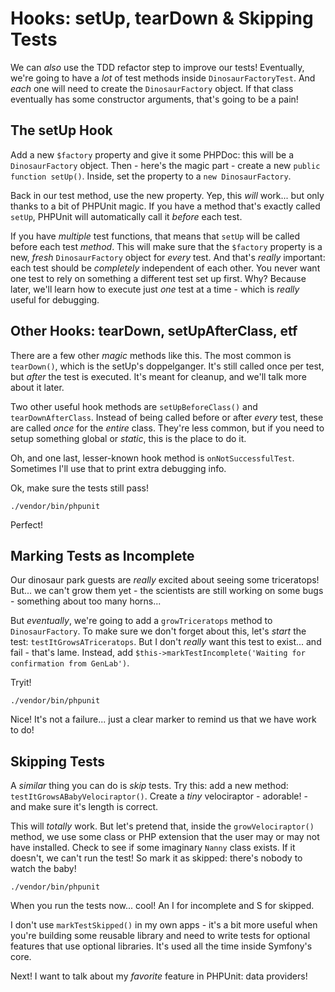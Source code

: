 # Hooks: setUp, tearDown & Skipping Tests

We can *also* use the TDD refactor step to improve our tests! Eventually, we're
going to have a *lot* of test methods inside `DinosaurFactoryTest`. And *each* one
will need to create the `DinosaurFactory` object. If that class eventually has some
constructor arguments, that's going to be a pain!

## The setUp Hook

Add a new `$factory` property and give it some PHPDoc: this will be a `DinosaurFactory`
object. Then - here's the magic part - create a new `public function setUp()`.
Inside, set the property to a `new DinosaurFactory`.

Back in our test method, use the new property. Yep, this *will* work... but only
thanks to a bit of PHPUnit magic. If you have a method that's exactly called `setUp`,
PHPUnit will automatically call it *before* each test.

If you have *multiple* test functions, that means that `setUp` will be called before
each test *method*. This will make sure that the `$factory` property is a new, *fresh*
`DinosaurFactory` object for *every* test. And that's *really* important: each test
should be *completely* independent of each other. You never want one test to rely
on something a different test set up first. Why? Because later, we'll learn how to
execute just *one* test at a time - which is *really* useful for debugging.

## Other Hooks: tearDown, setUpAfterClass, etf

There are a few other *magic* methods like this. The most common is `tearDown()`,
which is the setUp's doppelganger. It's still called once per test, but *after*
the test is executed. It's meant for cleanup, and we'll talk more about it later.

Two other useful hook methods are `setUpBeforeClass()` and `tearDownAfterClass`.
Instead of being called before or after *every* test, these are called *once* for
the *entire* class. They're less common, but if you need to setup something global
or *static*, this is the place to do it.

Oh, and one last, lesser-known hook method is `onNotSuccessfulTest`. Sometimes I'll
use that to print extra debugging info.

Ok, make sure the tests still pass!

```terminal-silent
./vendor/bin/phpunit
```

Perfect!

## Marking Tests as Incomplete

Our dinosaur park guests are *really* excited about seeing some triceratops! But...
we can't grow them yet - the scientists are still working on some bugs - something
about too many horns...

But *eventually*, we're going to add a `growTriceratops` method to `DinosaurFactory`.
To make sure we don't forget about this, let's *start* the test: `testItGrowsATriceratops`.
But I don't *really* want this test to exist... and fail - that's lame. Instead,
add `$this->markTestIncomplete('Waiting for confirmation from GenLab')`.

Tryit!

```terminal-silent
./vendor/bin/phpunit
```

Nice! It's not a failure... just a clear marker to remind us that we have work to do!

## Skipping Tests

A *similar* thing you can do is *skip* tests. Try this: add a new method:
`testItGrowsABabyVelociraptor()`. Create a *tiny* velociraptor - adorable! - and
make sure it's length is correct.

This will *totally* work. But let's pretend that, inside the `growVelociraptor()`
method, we use some class or PHP extension that the user may or may not have installed.
Check to see if some imaginary `Nanny` class exists. If it doesn't, we can't
run the test! So mark it as skipped: there's nobody to watch the baby!

```terminal-silent
./vendor/bin/phpunit
```

When you run the tests now... cool! An I for incomplete and S for skipped.

I don't use `markTestSkipped()` in my own apps - it's a bit more useful when
you're building some reusable library and need to write tests for optional features
that use optional libraries. It's used all the time inside Symfony's core.

Next! I want to talk about my *favorite* feature in PHPUnit: data providers!
